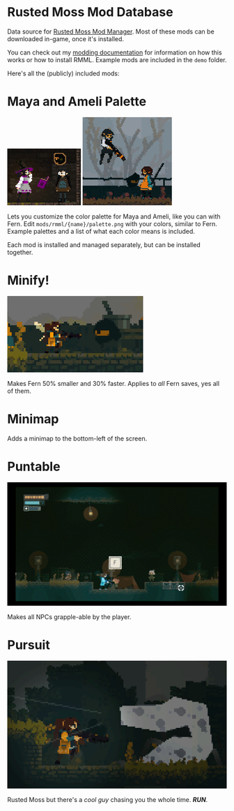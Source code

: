 # Rusted Moss Mod Database

Data source for [Rusted Moss Mod Manager](https://github.com/Harlem512/rm-mod-manager). Most of these mods can be downloaded in-game, once it's installed.

You can check out my [modding documentation](https://harlem512.github.io/rm-docs/) for information on how this works or how to install RMML. Example mods are included in the `demo` folder.

Here's all the (publicly) included mods:

# Maya and Ameli Palette

![Ameli Palette](assets/ameli_thumbnail.png)
![Maya Palette](assets/maya_thumbnail.png)

Lets you customize the color palette for Maya and Ameli, like you can with Fern. Edit `mods/rmml/{name}/palette.png` with your colors, similar to Fern. Example palettes and a list of what each color means is included.

Each mod is installed and managed separately, but can be installed together.

# Minify!

![Minify](assets/minify.png)

Makes Fern 50% smaller and 30% faster. Applies to _all_ Fern saves, yes all of them.

# Minimap

Adds a minimap to the bottom-left of the screen.

# Puntable

![Puntable](assets/punt.gif)

Makes all NPCs grapple-able by the player.

# Pursuit

![Pursuit](assets/pursuit.png)

Rusted Moss but there's a _cool guy_ chasing you the whole time. **_RUN_**.

